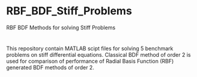 # RBF_BDF_Stiff_Problems
RBF BDF Methods for solving Stiff Problems
#
This repository contain MATLAB scipt files for solving 5 benchmark problems on stiff differential equations.
Classical BDF method of order 2 is used for comparison of performance of Radial Basis Function (RBF) generated BDF methods of order 2.
